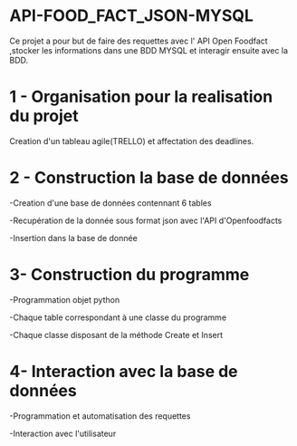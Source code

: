 # API-FOOD_FACT_JSON-MYSQL
Ce projet a pour but de faire des requettes  avec l' API  Open Foodfact ,stocker les informations dans une BDD MYSQL et interagir ensuite avec la BDD.

# 1 - Organisation pour la realisation du projet
Creation d'un tableau agile(TRELLO) et affectation  des deadlines.

# 2 - Construction la base de données
-Creation d'une base de données contennant 6 tables

-Recupération de la donnée  sous format json avec l'API d'Openfoodfacts

-Insertion dans la base de donnée 

# 3- Construction du programme
-Programmation objet python

-Chaque table correspondant à une classe du programme

-Chaque classe disposant de la méthode Create et Insert

# 4-  Interaction avec la base de données
-Programmation et automatisation des requettes 

-Interaction avec l'utilisateur
